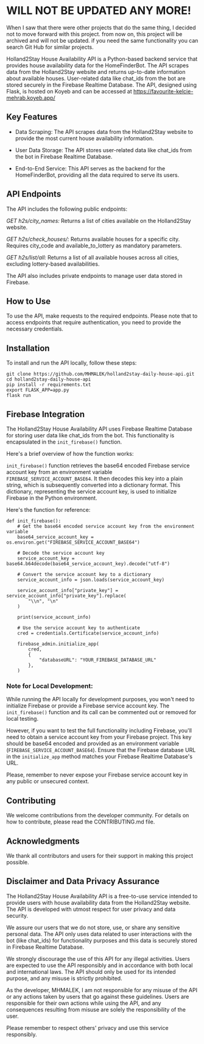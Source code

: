 #  WILL NOT BE UPDATED ANY MORE!
When I saw that there were other projects that do the same thing, I decided not to move forward with this project. from now on, this project will be archived and will not be updated. if you need the same functionality you can search Git Hub for similar projects.

Holland2Stay House Availability API is a Python-based backend service that provides house availability data for the HomeFinderBot. The API scrapes data from the Holland2Stay website and returns up-to-date information about available houses. User-related data like chat_ids from the bot are stored securely in the Firebase Realtime Database. The API, designed using Flask, is hosted on Koyeb and can be accessed at https://favourite-kelcie-mehrab.koyeb.app/


## Key Features

 - Data Scraping: The API scrapes data from the Holland2Stay website to
   provide the most current house availability information.
   
 - User Data Storage: The API stores user-related data like chat_ids from the bot in Firebase Realtime Database.
   
 - End-to-End Service: This API serves as the backend for the
   HomeFinderBot, providing all the data required to serve its users.

## API Endpoints

The API includes the following public endpoints:


*GET h2s/city_names:*
Returns a list of cities available on the Holland2Stay website.

*GET h2s/check_houses/:*
 Returns available houses for a specific city. Requires city_code and available_to_lottery as mandatory parameters.

*GET h2s/list/all:*
 Returns a list of all available houses across all cities, excluding lottery-based availabilities.


The API also includes private endpoints to manage user data stored in Firebase.


## How to Use

To use the API, make requests to the required endpoints. Please note that to access endpoints that require authentication, you need to provide the necessary credentials.


## Installation

To install and run the API locally, follow these steps:

    git clone https://github.com/MHMALEK/holland2stay-daily-house-api.git
    cd holland2stay-daily-house-api
    pip install -r requirements.txt
    export FLASK_APP=app.py
    flask run
    
## Firebase Integration

The Holland2Stay House Availability API uses Firebase Realtime Database for storing user data like chat_ids from the bot. This functionality is encapsulated in the `init_firebase()` function.

Here's a brief overview of how the function works:

`init_firebase()` function retrieves the base64 encoded Firebase service account key from an environment variable `FIREBASE_SERVICE_ACCOUNT_BASE64`. It then decodes this key into a plain string, which is subsequently converted into a dictionary format. This dictionary, representing the service account key, is used to initialize Firebase in the Python environment.

Here's the function for reference:

    def init_firebase():
        # Get the base64 encoded service account key from the environment variable
        base64_service_account_key = os.environ.get("FIREBASE_SERVICE_ACCOUNT_BASE64")
    
        # Decode the service account key
        service_account_key = base64.b64decode(base64_service_account_key).decode("utf-8")
    
        # Convert the service account key to a dictionary
        service_account_info = json.loads(service_account_key)
    
        service_account_info["private_key"] = service_account_info["private_key"].replace(
            "\\n", "\n"
        )
    
        print(service_account_info)
    
        # Use the service account key to authenticate
        cred = credentials.Certificate(service_account_info)
    
        firebase_admin.initialize_app(
            cred,
            {
                "databaseURL": "YOUR_FIREBASE_DATABASE_URL"
            },
        )

### Note for Local Development:

While running the API locally for development purposes, you won't need to initialize Firebase or provide a Firebase service account key. The `init_firebase()` function and its call can be commented out or removed for local testing.

However, if you want to test the full functionality including Firebase, you'll need to obtain a service account key from your Firebase project. This key should be base64 encoded and provided as an environment variable (`FIREBASE_SERVICE_ACCOUNT_BASE64`). Ensure that the Firebase database URL in the `initialize_app` method matches your Firebase Realtime Database's URL.

Please, remember to never expose your Firebase service account key in any public or unsecured context.

## Contributing

We welcome contributions from the developer community. For details on how to contribute, please read the CONTRIBUTING.md file.


## Acknowledgments

We thank all contributors and users for their support in making this project possible.

## Disclaimer and Data Privacy Assurance

The Holland2Stay House Availability API is a free-to-use service intended to provide users with house availability data from the Holland2Stay website. The API is developed with utmost respect for user privacy and data security.

We assure our users that we do not store, use, or share any sensitive personal data. The API only uses data related to user interactions with the bot (like chat_ids) for functionality purposes and this data is securely stored in Firebase Realtime Database.

We strongly discourage the use of this API for any illegal activities. Users are expected to use the API responsibly and in accordance with both local and international laws. The API should only be used for its intended purpose, and any misuse is strictly prohibited.

As the developer, MHMALEK, I am not responsible for any misuse of the API or any actions taken by users that go against these guidelines. Users are responsible for their own actions while using the API, and any consequences resulting from misuse are solely the responsibility of the user.

Please remember to respect others' privacy and use this service responsibly.
